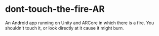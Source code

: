 # dont-touch-the-fire-AR
An Android app running on Unity and ARCore in which there is a fire. You shouldn't touch it, or look directly at it cause it might burn.
